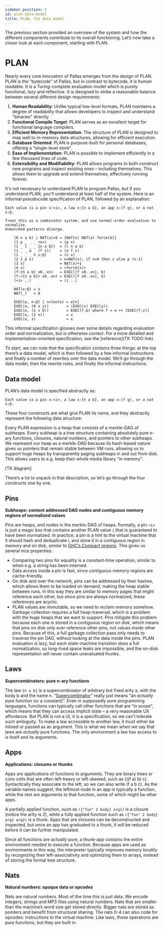 ```yaml
---
sidebar_position: 2
id: plan-data-model
title: PLAN; the data model
---
```


The previous section provided an overview of the system and how the different components contribute to its overall functioning. Let’s now take a closer look at each component, starting with PLAN.

# PLAN 

Nearly every core innovation of Pallas emerges from the design of PLAN. PLAN is the “bytecode” of Pallas, but in contrast to bytecode, it is human readable. It is a Turing-complete evaluation model which is purely functional, lazy and reflective. It is designed to strike a reasonable balance between several different design requirements:

1. **Human Readability**: Unlike typical low-level formats, PLAN maintains a degree of readability that allows developers to inspect and understand "binaries" directly.  
2. **Functional Compile Target**: PLAN serves as an excellent target for functional language compilers.  
3. **Efficient Memory Representation**: The structure of PLAN is designed to map well to in-memory data structures, allowing for efficient execution.  
4. **Database Oriented**: PLAN is purpose-built for personal databases, offering a “single-level store”.  
5. **Ease of Implementation**: PLAN is possible to implement efficiently in a few thousand lines of code.  
6. **Extensibility and Modifiability**: PLAN allows programs to both construct new programs and inspect existing ones – including themselves. This allows them to upgrade and extend themselves, effectively running forever.

It's not necessary to understand PLAN to program Pallas, but if you understand PLAN, you'll understand at least half of the system. Here is an informal pseudocode specification of PLAN, followed by an explanation:

```unset
Each value is a pin x:<i>, a law x:{n a b}, an app x:(f g), or a nat x:@.

Treat this as a combinator system, and use normal-order evaluation to normalize.
Unmatched patterns diverge.

    (0 n a b) | NAT(a)>0 = {NAT(n) NAT(a) force(b)}  
    (1 p _ _ _ <x>)      = (p x)  
    (1 _ l _ _ {n a b})  = (l n a b)  
    (1 _ _ a _ (f x))    = (a f x)  
    (1 _ _ _ n x:@)      = (n x)  
    (2 z p x)            = n=NAT(x); if n=0 then z else p (n-1)  
    (3 x)                = NAT(x)+1  
    (4 x)                = <force(x)>  
    (f:{n a b} x0..xn)   = EXEC([f x0..xn], b)  
    (f:<{n a b}> x0..xn) = EXEC([f x0..xn], b)  
    (<i> ..)             = (i ..)

    NAT(x:@) = x  
    NAT(_)   = 0

    EXEC(e, n:@) | n<len(e) = e[n]  
    EXEC(e, (0 x y))        = (EXEC(x) EXEC(y))  
    EXEC(e, (1 v b))        = EXEC(f,b) where f = e ++ [EXEC(f,v)]  
    EXEC(e, (2 x))          = x  
    EXEC(e, x)              = x
```

This informal specification glosses over some details regarding evaluation order and normalization, but is otherwise correct. For a more detailed and implementation-oriented specification, see the [reference](TK TODO link).

To start, we can note that the specification contains three things: at the top there’s a data model, which is then followed by a few informal instructions and finally a number of rewrites over the data model. We’ll go through the data model, then the rewrite rules, and finally the informal instructions.

## Data model

PLAN’s data model is specified abstractly as:

`Each value is a pin x:<i>, a law x:{n a b}, an app x:(f g), or a nat x:@.`

These four constructs are what give PLAN its name, and they abstractly represent the following data structure:

Every PLAN expression is a heap that consists of a merkle-DAG of subheaps. Every subheap is a tree structure containing absolutely pure n-ary functions, closures, natural numbers, and pointers to other subheaps. We represent our heap as a merkle-DAG because its hash-based nature gives us pointers that remain stable between VM runs, allowing us to support huge heaps by transparently paging subheaps in and out from disk. This allows users to e.g. keep their whole media library “in memory”.

[TK diagram]

There’s a lot to unpack in that description, so let’s go through the four constructs one by one.

## Pins

**Subheaps: content addressed DAG nodes and contiguous memory regions of normalized values**

Pins are heaps, and nodes in the merkle-DAG of heaps. Formally, a pin `<i>` is just a magic box that contains another PLAN value `i` that is guaranteed to have been normalized. In practice, a pin is a hint to the virtual machine that it should hash and deduplicate i, and store it in a contiguous region in memory and on disk, similar to [GHC’s Compact regions](https://harpocrates.github.io/ghc-head-libraries/ghc-compact/GHC-Compact.html). This gives us several nice properties:

- Comparing two pins for equality is a constant-time operation, similar to when e.g. a string has been interned.  
- Data access inside a pin is fast, since contiguous memory regions are cache-friendly.  
- On disk and over the network, pins can be addressed by their hashes, which allows them to be loaded on demand, making the heap stable between runs. In this way they are similar to memory pages that might reference each other, but since pins are always normalized, these references are acyclic.  
- PLAN values are immutable, so we need to reclaim memory somehow. Garbage collection requires a full heap-traversal, which is a problem with the huge heaps that we want to support. Pins mitigate this problem because each one is stored in a contiguous region on disk, which means that pins on disk only ever reference other pins, not values *inside* other pins. Because of this, a full garbage collection pass only needs to traverse the pin DAG, without looking at the data inside the pins. PLAN evaluation is lazy, but each state-machine transition does a full normalization, so long-lived space leaks are impossible, and the on-disk representation will never contain unevaluated thunks.

   

## Laws 

**Supercombinators: pure n-ary functions**

The law `{n a b}` is a supercombinator of arbitrary but fixed arity a, with the body b and the name n. “[Supercombinator](https://wiki.haskell.org/Super\_combinator)” really just means “an *actually* pure function (or a constant)”. Even in supposedly pure programming languages, functions can typically call other functions that are “in scope”, which means that they can access implicit state – a very reasonable UX affordance. But PLAN is not a UI, it is a specification, so we can’t tolerate such ambiguity. To make a law accessible to another law, it must either be inlined or passed as an argument. This is what we mean when we say that laws are *actually* pure functions. The only environment a law has access to is itself and its arguments.

## Apps

**Applications: closures or thunks**

Apps are applications of functions to arguments. They are binary trees or cons cells that are often left-heavy or left-skewed, such as (((f a) b) c). Syntactically they associate to the left, so we can also write (f a b c). As the variable names suggest, the leftmost node in an app is typically a function, while the rest are arguments to that function, some of which might be other apps.

A partially applied function, such as `({"fun" 2 body} arg1)` is a closure (notice the arity is 2), while a fully applied function such as `({"fun" 2 body} arg1 arg2)` is a thunk. Apps that are closures can be deconstructed and inspected, but once an app has graduated to a thunk, it will be reduced before it can be further manipulated.

Since all functions are *actually* pure, a thunk-app contains the entire environment needed to execute a function. Because apps are used as environments in this way, the interpreter typically improves memory locality by recognizing their left-associativity and optimizing them to arrays, instead of storing the formal tree structure.

## Nats

**Natural numbers: opaque data or opcodes**

Nats are natural numbers. Most of the time this is just data. We encode integers, strings and MP3 files using natural numbers. Nats that are smaller than the machine’s word size get stored directly. Bigger nats are stored as pointers and benefit from structural sharing. The nats 0-4 can also code for opcodes: instructions to the virtual machine. Like laws, these operations are pure functions, but they are built in.
